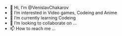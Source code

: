 - 👋 Hi, I’m @VenislavChakarov
- 👀 I’m interested in Video games, Codeing and Anime
- 🌱 I’m currently learning Codeing
- 💞️ I’m looking to collaborate on ...
- 📫 How to reach me ...

<!---
VenislavChakarov/VenislavChakarov is a ✨ special ✨ repository because its `README.md` (this file) appears on your GitHub profile.
You can click the Preview link to take a look at your changes.
--->
